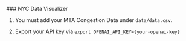### NYC Data Visualizer

1. You must add your MTA Congestion Data under `data/data.csv`.

2. Export your API key via `export OPENAI_API_KEY={your-openai-key}`
